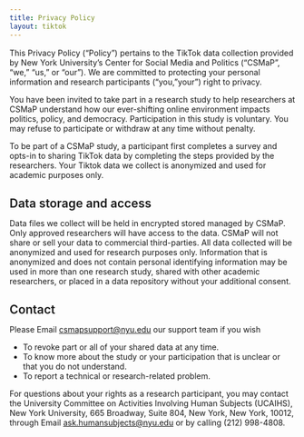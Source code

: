 ```yaml
---
title: Privacy Policy
layout: tiktok
---
```

<style>
	p{
		margin-bottom: 8px;
	}
	h2 {
    	font-weight: 600;
    	margin-bottom: 0;
	}
</style>
<p style="margin-top: 15px;">
This Privacy Policy (“Policy”) pertains to the TikTok data collection provided by New York University’s Center for Social Media and Politics (“CSMaP”, “we,” “us,” or “our”). We are committed to protecting your personal information and research participants (“you,”your”) right to privacy.

You have been invited to take part in a research study to help researchers at CSMaP understand how our ever-shifting online environment impacts politics, policy, and democracy. Participation in this study is voluntary. You may refuse to participate or withdraw at any time without penalty.

To be part of a CSMaP study, a participant first completes a survey and opts-in to sharing TikTok data by completing the steps provided by the researchers. Your Tiktok data we collect is anonymized and used for academic purposes only.
</p>

## Data storage and access
Data files we collect will be held in encrypted stored managed by CSMaP. Only approved researchers will have access to the data. CSMaP will not share or sell your data to commercial third-parties. All data collected will be anonymized and used for research purposes only. Information that is anonymized and does not contain personal identifying information may be used in more than one research study, shared with other academic researchers, or placed in a data repository without your additional consent.

## Contact
Please Email <a href="mailto:csmapsupport@nyu.edu">csmapsupport@nyu.edu</a> our support team if you wish
* To revoke part or all of your shared data at any time.
* To know more about the study or your participation that is unclear or that you do not understand.
* To report a technical or research-related problem.

For questions about your rights as a research participant, you may contact the University Committee on Activities Involving Human Subjects (UCAIHS), New York University, 665 Broadway, Suite 804, New York, New York, 10012, through Email <a href="mailto:ask.humansubjects@nyu.edu">ask.humansubjects@nyu.edu</a> or by calling (212) 998-4808.


